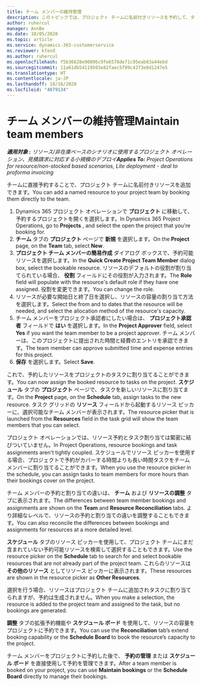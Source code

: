 ```yaml
---
title: チーム メンバーの維持管理
description: このトピックでは、プロジェクト チームに名前付きリソースを予約して、タスクに割り当てる方法を説明します。
author: ruhercul
manager: AnnBe
ms.date: 10/05/2020
ms.topic: article
ms.service: dynamics-365-customerservice
ms.reviewer: kfend
ms.author: ruhercul
ms.openlocfilehash: f5b36628e90896c9fe6570de71c95eab83a44ebd
ms.sourcegitcommit: 11a61db54119503e82faec5f99c4273e8d1247e5
ms.translationtype: HT
ms.contentlocale: ja-JP
ms.lasthandoff: 10/16/2020
ms.locfileid: "4079134"
---
```

# <a name="maintain-team-members"></a><span data-ttu-id="292ab-103">チーム メンバーの維持管理</span><span class="sxs-lookup"><span data-stu-id="292ab-103">Maintain team members</span></span>

<span data-ttu-id="292ab-104">_**適用対象 :** リソース/非在庫ベースのシナリオに使用するプロジェクト オペレーション、見積請求に対応する小規模のデプロイ_</span><span class="sxs-lookup"><span data-stu-id="292ab-104">_**Applies To:** Project Operations for resource/non-stocked based scenarios, Lite deployment - deal to proforma invoicing_</span></span>

<span data-ttu-id="292ab-105">チームに直接予約することで、プロジェクト チームに名前付きリソースを追加できます。</span><span class="sxs-lookup"><span data-stu-id="292ab-105">You can add a named resource to your project team by booking them directly to the team.</span></span>

1. <span data-ttu-id="292ab-106">Dynamics 365 プロジェクト オペレーションで **プロジェクト** に移動して、予約するプロジェクトを開くを選択します。</span><span class="sxs-lookup"><span data-stu-id="292ab-106">In Dynamics 365 Project Operations, go to **Projects** , and select the open the project that you're booking for.</span></span>
2. <span data-ttu-id="292ab-107">**チーム** タブの **プロジェクト** ページで **新規** を選択します。</span><span class="sxs-lookup"><span data-stu-id="292ab-107">On the **Project** page, on the **Team** tab, select **New**.</span></span> 
3. <span data-ttu-id="292ab-108">**プロジェクト チーム メンバーの簡易作成** ダイアログ ボックスで、予約可能リソースを選択します。</span><span class="sxs-lookup"><span data-stu-id="292ab-108">In the **Quick Create Project Team Member** dialog box, select the bookable resource.</span></span> <span data-ttu-id="292ab-109">リソースのデフォルトの役割が割り当てられている場合、 **役割** フィールドにその役割が入力されます。</span><span class="sxs-lookup"><span data-stu-id="292ab-109">The **Role** field will populate with the resource's default role if they have one assigned.</span></span> <span data-ttu-id="292ab-110">役割を変更できます。</span><span class="sxs-lookup"><span data-stu-id="292ab-110">You can change the role.</span></span> 
4. <span data-ttu-id="292ab-111">リソースが必要な開始日と終了日を選択し、リソースの容量の割り当て方法を選択します。</span><span class="sxs-lookup"><span data-stu-id="292ab-111">Select the from and to dates that the resource will be needed, and select the allocation method of the resource's capacity.</span></span> 
5. <span data-ttu-id="292ab-112">チーム メンバーをプロジェクト承認者にしたい場合は、 **プロジェクト承認者** フィールドで **はい** を選択します。</span><span class="sxs-lookup"><span data-stu-id="292ab-112">In the **Project Approver** field, select **Yes** if you want the team member to be a project approver.</span></span> <span data-ttu-id="292ab-113">チーム メンバーは、このプロジェクトに提出された時間と経費のエントリを承認できます。</span><span class="sxs-lookup"><span data-stu-id="292ab-113">The team member can approve submitted time and expense entries for this project.</span></span> 
6. <span data-ttu-id="292ab-114">**保存** を選択します。</span><span class="sxs-lookup"><span data-stu-id="292ab-114">Select **Save**.</span></span>

<span data-ttu-id="292ab-115">これで、予約したリソースをプロジェクトのタスクに割り当てることができます。</span><span class="sxs-lookup"><span data-stu-id="292ab-115">You can now assign the booked resource to tasks on the project.</span></span> <span data-ttu-id="292ab-116">**スケジュール** タブの **プロジェクト** ページで、タスクを新しいリソースに割り当てます。</span><span class="sxs-lookup"><span data-stu-id="292ab-116">On the **Project** page, on the **Schedule** tab, assign tasks to the new resource.</span></span> <span data-ttu-id="292ab-117">タスク グリッドの **リソース** フィールドから起動するリソース ピッカーに、選択可能なチーム メンバーが表示されます。</span><span class="sxs-lookup"><span data-stu-id="292ab-117">The resource picker that is launched from the **Resources** field in the task grid will show the team members that you can select.</span></span>


<span data-ttu-id="292ab-118">プロジェクト オペレーションでは、リソース予約とタスク割り当ては緊密に結びついていません。</span><span class="sxs-lookup"><span data-stu-id="292ab-118">In Project Operations, resource bookings and task assignments aren't tightly coupled.</span></span> <span data-ttu-id="292ab-119">スケジュールでリソース ピッカーを使用する場合、プロジェクトで予約がカバーする時間よりも長い時間タスクをチーム メンバーに割り当てることができます。</span><span class="sxs-lookup"><span data-stu-id="292ab-119">When you use the resource picker in the schedule, you can assign tasks to team members for more hours than their bookings cover on the project.</span></span>

<span data-ttu-id="292ab-120">チーム メンバーの予約と割り当ての違いは、 **チーム** および **リソースの調整** タブに表示されます。</span><span class="sxs-lookup"><span data-stu-id="292ab-120">The differences between team member bookings and assignments are shown on the **Team** and **Resource Reconciliation** tabs.</span></span> <span data-ttu-id="292ab-121">より詳細なレベルで、リソースの予約と割り当ての違いを調整することもできます。</span><span class="sxs-lookup"><span data-stu-id="292ab-121">You can also reconcile the differences between bookings and assignments for resources at a more detailed level.</span></span>

<span data-ttu-id="292ab-122">**スケジュール** タブのリソース ピッカーを使用して、プロジェクト チームにまだ含まれていない予約可能リソースを検索して選択することもできます。</span><span class="sxs-lookup"><span data-stu-id="292ab-122">Use the resource picker on the **Schedule** tab to search for and select bookable resources that are not already part of the project team.</span></span> <span data-ttu-id="292ab-123">これらのリソースは **その他のリソース** としてリソース ピッカーに表示されます。</span><span class="sxs-lookup"><span data-stu-id="292ab-123">These resources are shown in the resource picker as **Other Resources**.</span></span>

<span data-ttu-id="292ab-124">選択を行う場合、リソースはプロジェクト チームに追加されタスクに割り当てられますが、予約は生成されません。</span><span class="sxs-lookup"><span data-stu-id="292ab-124">When you make a selection, the resource is added to the project team and assigned to the task, but no bookings are generated.</span></span>

<span data-ttu-id="292ab-125">**調整** タブの拡張予約機能や **スケジュール ボード** を使用して、リソースの容量をプロジェクトに予約できます。</span><span class="sxs-lookup"><span data-stu-id="292ab-125">You can use the **Reconciliation** tab’s extend booking capability or the **Schedule Board** to book the resource’s capacity to the project.</span></span>

<span data-ttu-id="292ab-126">チーム メンバーをプロジェクトに予約した後で、 **予約の管理** または **スケジュール ボード** を直接使用して予約を管理できます。</span><span class="sxs-lookup"><span data-stu-id="292ab-126">After a team member is booked on your project, you can use **Maintain bookings** or the **Schedule Board** directly to manage their bookings.</span></span>
